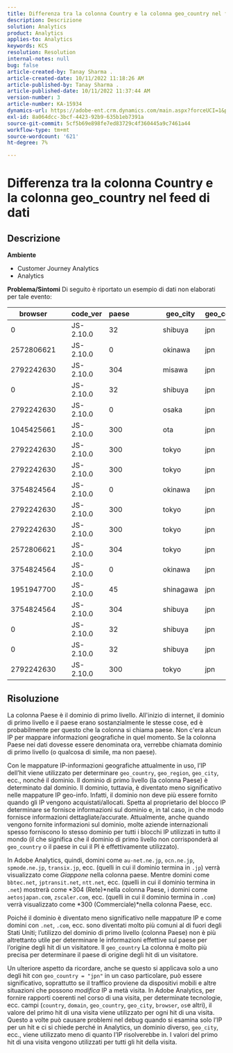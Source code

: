 ```yaml
---
title: Differenza tra la colonna Country e la colonna geo_country nel feed di dati
description: Descrizione
solution: Analytics
product: Analytics
applies-to: Analytics
keywords: KCS
resolution: Resolution
internal-notes: null
bug: false
article-created-by: Tanay Sharma .
article-created-date: 10/11/2022 11:18:26 AM
article-published-by: Tanay Sharma .
article-published-date: 10/11/2022 11:37:44 AM
version-number: 3
article-number: KA-15934
dynamics-url: https://adobe-ent.crm.dynamics.com/main.aspx?forceUCI=1&pagetype=entityrecord&etn=knowledgearticle&id=49eac867-5649-ed11-bba2-0022480868ff
exl-id: 8a064dcc-3bcf-4423-92b9-635b1eb7391a
source-git-commit: 5cf5b69e898fe7ed83729c4f360445a9c7461a44
workflow-type: tm+mt
source-wordcount: '621'
ht-degree: 7%

---
```


# Differenza tra la colonna Country e la colonna geo_country nel feed di dati

## Descrizione

<b>Ambiente</b>
- Customer Journey Analytics
- Analytics



<b>Problema/Sintomi</b>
Di seguito è riportato un esempio di dati non elaborati per tale evento:


| browser |   | code_ver | paese |   |   |   | geo_city | geo_country |   |   |   |   |
| --- | --- | --- | --- | --- | --- | --- | --- | --- | --- | --- | --- | --- |
| 0 |   | JS-2.10.0 | 32 |   |   |   | shibuya | jpn |   |   |   |   |
| 2572806621 |   | JS-2.10.0 | 0 |   |   |   | okinawa | jpn |   |   |   |   |
| 2792242630 |   | JS-2.10.0 | 304 |   |   |   | misawa | jpn |   |   |   |   |
| 0 |   | JS-2.10.0 | 32 |   |   |   | shibuya | jpn |   |   |   |   |
| 2792242630 |   | JS-2.10.0 | 0 |   |   |   | osaka | jpn |   |   |   |   |
| 1045425661 |   | JS-2.10.0 | 300 |   |   |   | ota | jpn |   |   |   |   |
| 2792242630 |   | JS-2.10.0 | 300 |   |   |   | tokyo | jpn |   |   |   |   |
| 2792242630 |   | JS-2.10.0 | 300 |   |   |   | tokyo | jpn |   |   |   |   |
| 3754824564 |   | JS-2.10.0 | 0 |   |   |   | okinawa | jpn |   |   |   |   |
| 2792242630 |   | JS-2.10.0 | 300 |   |   |   | tokyo | jpn |   |   |   |   |
| 2792242630 |   | JS-2.10.0 | 300 |   |   |   | tokyo | jpn |   |   |   |   |
| 2572806621 |   | JS-2.10.0 | 304 |   |   |   | tokyo | jpn |   |   |   |   |
| 3754824564 |   | JS-2.10.0 | 0 |   |   |   | okinawa | jpn |   |   |   |   |
| 1951947700 |   | JS-2.10.0 | 45 |   |   |   | shinagawa | jpn |   |   |   |   |
| 3754824564 |   | JS-2.10.0 | 304 |   |   |   | shibuya | jpn |   |   |   |   |
| 0 |   | JS-2.10.0 | 32 |   |   |   | shibuya | jpn |   |   |   |   |
| 0 |   | JS-2.10.0 | 32 |   |   |   | shibuya | jpn |   |   |   |   |
| 2792242630 |   | JS-2.10.0 | 300 |   |   |   | tokyo | jpn |   |   |   |   |





## Risoluzione


La colonna Paese è il dominio di primo livello. All&#39;inizio di internet, il dominio di primo livello e il paese erano sostanzialmente le stesse cose, ed è probabilmente per questo che la colonna si chiama paese. Non c&#39;era alcun IP per mappare informazioni geografiche in quel momento. Se la colonna Paese nei dati dovesse essere denominata ora, verrebbe chiamata dominio di primo livello (o qualcosa di simile, ma non paese).

Con le mappature IP-informazioni geografiche attualmente in uso, l’IP dell’hit viene utilizzato per determinare `geo_country`, `geo_region`, `geo_city`, ecc., nonché il dominio. Il dominio di primo livello (la colonna Paese) è determinato dal dominio. Il dominio, tuttavia, è diventato meno significativo nelle mappature IP geo-info.
Infatti, il dominio non deve più essere fornito quando gli IP vengono acquistati/allocati. Spetta al proprietario del blocco IP determinare se fornisce informazioni sul dominio e, in tal caso, in che modo fornisce informazioni dettagliate/accurate. Attualmente, anche quando vengono fornite informazioni sul dominio, molte aziende internazionali spesso forniscono lo stesso dominio per tutti i blocchi IP utilizzati in tutto il mondo (il che significa che il dominio di primo livello non corrisponderà al `geo_country` o il paese in cui il PI è effettivamente utilizzato).

In Adobe Analytics, quindi, domini come `au-net.ne.jp`, `ocn.ne.jp`, `spmode.ne.jp`, `transix.jp`, ecc. (quelli in cui il dominio termina in `.jp`) verrà visualizzato come *Giappone* nella colonna paese. Mentre domini come `bbtec.net`, `jptransit.net`, `ntt.net`, ecc. (quelli in cui il dominio termina in `.net`) mostrerà come *304 (Rete)*nella colonna Paese, i domini come `aetosjapan.com`, `zscaler.com`, ecc. (quelli in cui il dominio termina in `.com`) verrà visualizzato come *300 (Commerciale)*nella colonna Paese, ecc.

Poiché il dominio è diventato meno significativo nelle mappature IP e come domini con `.net`, `.com`, ecc. sono diventati molto più comuni al di fuori degli Stati Uniti; l’utilizzo del dominio di primo livello (colonna Paese) non è più altrettanto utile per determinare le informazioni effettive sul paese per l’origine degli hit di un visitatore. Il `geo_country` La colonna è molto più precisa per determinare il paese di origine degli hit di un visitatore.

Un ulteriore aspetto da ricordare, anche se questo si applicava solo a uno degli hit con `geo_country = "jpn"` in un caso particolare, può essere significativo, soprattutto se il traffico proviene da dispositivi mobili e altre situazioni che possono *modifica* IP a metà visita. In Adobe Analytics, per fornire rapporti coerenti nel corso di una visita, per determinate tecnologie, ecc. campi (`country`, `domain`, `geo_country`, `geo_city`, `browser`, `os`e altri), il valore del primo hit di una visita viene utilizzato per ogni hit di una visita. Questo a volte può causare problemi nel debug quando si esamina solo l’IP per un hit e ci si chiede perché in Analytics, un dominio diverso, `geo_city`, ecc., viene utilizzato meno di quanto l’IP risolverebbe in. I valori del primo hit di una visita vengono utilizzati per tutti gli hit della visita.
